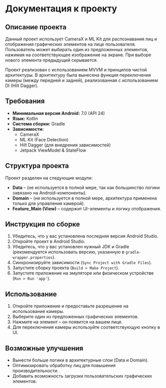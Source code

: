 # Документация к проекту

## Описание проекта

Данный проект использует CameraX и ML Kit для распознавания лиц и отображения графических элементов на лице пользователя. Пользователь может выбирать один из предложенных элементов, нажимая на соответствующее изображение на экране. При выборе нового элемента предыдущий скрывается.

Проект реализован с использованием MVVM и принципов чистой архитектуры. В архитектуру была вынесена функция переключения камеры (между передней и задней), реализованная с использованием DI (Hilt Dagger).

## Требования

- **Минимальная версия Android:** 7.0 (API 24)
- **Язык:** Kotlin
- **Система сборки:** Gradle
- **Зависимости:**
  - CameraX
  - ML Kit (Face Detection)
  - Hilt Dagger (для внедрения зависимостей)
  - Jetpack ViewModel & StateFlow

## Структура проекта

Проект разделен на следующие модули:

- **Data** – (не используется в полной мере, так как большинство логики завязано на Android-компоненты).
- **Domain** – (не используется в полной мере, архитектура применена только для управления камерой).
- **Feature\_Main (View)** – содержит UI-элементы и логику отображения.

## Инструкция по сборке

1. Убедитесь, что у вас установлена последняя версия Android Studio.
2. Откройте проект в Android Studio.
3. Убедитесь, что у вас установлен нужный JDK и Gradle (рекомендуется использовать версию, указанную в `gradle-wrapper.properties`).
4. Синхронизируйте зависимости (`Sync Project with Gradle Files`).
5. Запустите сборку проекта (`Build > Make Project`).
6. Запустите приложение на эмуляторе или физическом устройстве (`Run > Run 'app'`).

## Использование

1. Откройте приложение и предоставьте разрешение на использование камеры.
2. Выберите один из предложенных графических элементов.
3. Нажмите на элемент – он появится на вашем лице.
4. Для переключения камеры используйте соответствующую кнопку в UI.

## Возможные улучшения

- Вынести больше логики в архитектурные слои (Data и Domain).
- Оптимизировать обработку лиц для повышения производительности.
- Добавить возможность загрузки пользовательских графических элементов.

